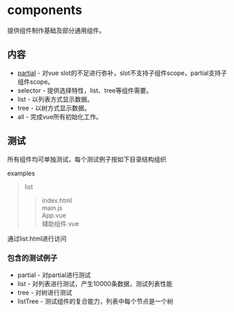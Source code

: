 # components

提供组件制作基础及部分通用组件。

## 内容

* [partial](docs/partial.md) - 对vue slot的不足进行弥补，slot不支持子组件scope，partial支持子组件scope。
* selector - 提供选择特性，list、tree等组件需要。
* list - 以列表方式显示数据。
* tree - 以树方式显示数据。
* all - 完成vue所有初始化工作。

## 测试

所有组件均可单独测试，每个测试例子按如下目录结构组织

examples
>list
>>index.html  
>>main.js  
>>App.vue  
>>辅助组件.vue

通过list.html进行访问

### 包含的测试例子

* partial - 对partial进行测试
* list - 对列表进行测试，产生10000条数据，测试列表性能
* tree - 对树进行测试
* listTree - 测试组件的复合能力，列表中每个节点是一个树
